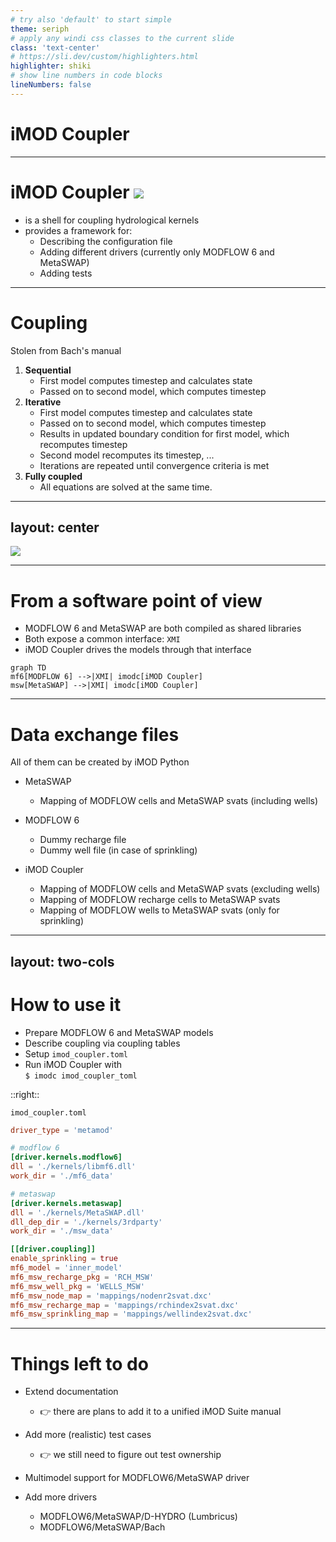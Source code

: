 ```yaml
---
# try also 'default' to start simple
theme: seriph
# apply any windi css classes to the current slide
class: 'text-center'
# https://sli.dev/custom/highlighters.html
highlighter: shiki
# show line numbers in code blocks
lineNumbers: false
---
```


# iMOD Coupler

---

# iMOD Coupler <img src="imod-coupler-logo.svg" class="inline-block">

- is a shell for coupling hydrological kernels
- provides a framework for:
    - Describing the configuration file
    - Adding different drivers (currently only MODFLOW 6 and MetaSWAP)
    - Adding tests

---

# Coupling

Stolen from Bach's manual

<v-clicks>

1. **Sequential** 
    - First model computes timestep and calculates state
    - Passed on to second model, which computes timestep
2. **Iterative**
    - First model computes timestep and calculates state
    - Passed on to second model, which computes timestep
    - Results in updated boundary condition for first model, which recomputes timestep
    - Second model recomputes its timestep, ... 
    - Iterations are repeated until convergence criteria is met
3. **Fully coupled** 
    - All equations are solved at the same time.

</v-clicks>

---
layout: center
---

<img src="MF6BMI_coupling.png" class="h-lg">

---

# From a software point of view


- MODFLOW 6 and MetaSWAP are both compiled as shared libraries
- Both expose a common interface: `XMI`
- iMOD Coupler drives the models through that interface


```mermaid {theme: 'neutral'}
graph TD
mf6[MODFLOW 6] -->|XMI| imodc[iMOD Coupler]
msw[MetaSWAP] -->|XMI| imodc[iMOD Coupler]
```

---

# Data exchange files

All of them can be created by iMOD Python

- MetaSWAP
    - Mapping of MODFLOW cells and MetaSWAP svats (including wells)

- MODFLOW 6
    - Dummy recharge file
    - Dummy well file (in case of sprinkling)

- iMOD Coupler
    - Mapping of MODFLOW cells and MetaSWAP svats (excluding wells)
    - Mapping of MODFLOW recharge cells to MetaSWAP svats
    - Mapping of MODFLOW wells to MetaSWAP svats (only for sprinkling)

---
layout: two-cols
---

# How to use it


- Prepare MODFLOW 6 and MetaSWAP models
- Describe coupling via coupling tables
- Setup `imod_coupler.toml`
- Run iMOD Coupler with <br/> `$ imodc imod_coupler_toml`

::right::

`imod_coupler.toml`
```toml
driver_type = 'metamod'

# modflow 6
[driver.kernels.modflow6]
dll = './kernels/libmf6.dll'
work_dir = './mf6_data'

# metaswap
[driver.kernels.metaswap]
dll = './kernels/MetaSWAP.dll'
dll_dep_dir = './kernels/3rdparty'
work_dir = './msw_data'

[[driver.coupling]]
enable_sprinkling = true
mf6_model = 'inner_model'
mf6_msw_recharge_pkg = 'RCH_MSW'
mf6_msw_well_pkg = 'WELLS_MSW'
mf6_msw_node_map = 'mappings/nodenr2svat.dxc'
mf6_msw_recharge_map = 'mappings/rchindex2svat.dxc'
mf6_msw_sprinkling_map = 'mappings/wellindex2svat.dxc'
```


---

# Things left to do

- Extend documentation
    - 👉 there are plans to add it to a unified iMOD Suite manual

- Add more (realistic) test cases
    - 👉 we still need to figure out test ownership

- Multimodel support for MODFLOW6/MetaSWAP driver

- Add more drivers
    - MODFLOW6/MetaSWAP/D-HYDRO (Lumbricus)
    - MODFLOW6/MetaSWAP/Bach
